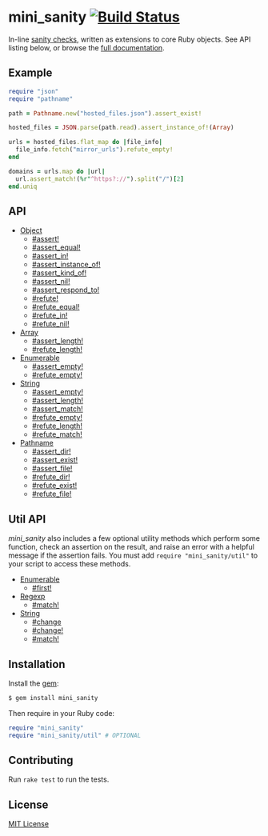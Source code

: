 # mini_sanity [![Build Status](https://travis-ci.org/jonathanhefner/mini_sanity.svg?branch=master)](https://travis-ci.org/jonathanhefner/mini_sanity)

In-line [sanity checks], written as extensions to core Ruby objects.
See API listing below, or browse the [full documentation].

[sanity checks]: https://en.wikipedia.org/wiki/Sanity_check
[full documentation]: https://www.rubydoc.info/gems/mini_sanity/


## Example

```ruby
require "json"
require "pathname"

path = Pathname.new("hosted_files.json").assert_exist!

hosted_files = JSON.parse(path.read).assert_instance_of!(Array)

urls = hosted_files.flat_map do |file_info|
  file_info.fetch("mirror_urls").refute_empty!
end

domains = urls.map do |url|
  url.assert_match!(%r"^https?://").split("/")[2]
end.uniq
```


## API

- [Object](https://www.rubydoc.info/gems/mini_sanity/Object)
  - [#assert!](https://www.rubydoc.info/gems/mini_sanity/Object:assert%21)
  - [#assert_equal!](https://www.rubydoc.info/gems/mini_sanity/Object:assert_equal%21)
  - [#assert_in!](https://www.rubydoc.info/gems/mini_sanity/Object:assert_in%21)
  - [#assert_instance_of!](https://www.rubydoc.info/gems/mini_sanity/Object:assert_instance_of%21)
  - [#assert_kind_of!](https://www.rubydoc.info/gems/mini_sanity/Object:assert_kind_of%21)
  - [#assert_nil!](https://www.rubydoc.info/gems/mini_sanity/Object:assert_nil%21)
  - [#assert_respond_to!](https://www.rubydoc.info/gems/mini_sanity/Object:assert_respond_to%21)
  - [#refute!](https://www.rubydoc.info/gems/mini_sanity/Object:refute%21)
  - [#refute_equal!](https://www.rubydoc.info/gems/mini_sanity/Object:refute_equal%21)
  - [#refute_in!](https://www.rubydoc.info/gems/mini_sanity/Object:refute_in%21)
  - [#refute_nil!](https://www.rubydoc.info/gems/mini_sanity/Object:refute_nil%21)
- [Array](https://www.rubydoc.info/gems/mini_sanity/Array)
  - [#assert_length!](https://www.rubydoc.info/gems/mini_sanity/Array:assert_length%21)
  - [#refute_length!](https://www.rubydoc.info/gems/mini_sanity/Array:refute_length%21)
- [Enumerable](https://www.rubydoc.info/gems/mini_sanity/Enumerable)
  - [#assert_empty!](https://www.rubydoc.info/gems/mini_sanity/Enumerable:assert_empty%21)
  - [#refute_empty!](https://www.rubydoc.info/gems/mini_sanity/Enumerable:refute_empty%21)
- [String](https://www.rubydoc.info/gems/mini_sanity/String)
  - [#assert_empty!](https://www.rubydoc.info/gems/mini_sanity/String:assert_empty%21)
  - [#assert_length!](https://www.rubydoc.info/gems/mini_sanity/String:assert_length%21)
  - [#assert_match!](https://www.rubydoc.info/gems/mini_sanity/String:assert_match%21)
  - [#refute_empty!](https://www.rubydoc.info/gems/mini_sanity/String:refute_empty%21)
  - [#refute_length!](https://www.rubydoc.info/gems/mini_sanity/String:refute_length%21)
  - [#refute_match!](https://www.rubydoc.info/gems/mini_sanity/String:refute_match%21)
- [Pathname](https://www.rubydoc.info/gems/mini_sanity/Pathname)
  - [#assert_dir!](https://www.rubydoc.info/gems/mini_sanity/Pathname:assert_dir%21)
  - [#assert_exist!](https://www.rubydoc.info/gems/mini_sanity/Pathname:assert_exist%21)
  - [#assert_file!](https://www.rubydoc.info/gems/mini_sanity/Pathname:assert_file%21)
  - [#refute_dir!](https://www.rubydoc.info/gems/mini_sanity/Pathname:refute_dir%21)
  - [#refute_exist!](https://www.rubydoc.info/gems/mini_sanity/Pathname:refute_exist%21)
  - [#refute_file!](https://www.rubydoc.info/gems/mini_sanity/Pathname:refute_file%21)


## Util API

*mini_sanity* also includes a few optional utility methods which perform
some function, check an assertion on the result, and raise an error with
a helpful message if the assertion fails.  You must add
`require "mini_sanity/util"` to your script to access these methods.

- [Enumerable](https://www.rubydoc.info/gems/mini_sanity/Enumerable)
  - [#first!](https://www.rubydoc.info/gems/mini_sanity/Enumerable:first%21)
- [Regexp](https://www.rubydoc.info/gems/mini_sanity/Regexp)
  - [#match!](https://www.rubydoc.info/gems/mini_sanity/Regexp:match%21)
- [String](https://www.rubydoc.info/gems/mini_sanity/String)
  - [#change](https://www.rubydoc.info/gems/mini_sanity/String:change)
  - [#change!](https://www.rubydoc.info/gems/mini_sanity/String:change%21)
  - [#match!](https://www.rubydoc.info/gems/mini_sanity/String:match%21)


## Installation

Install the [gem](https://rubygems.org/gems/mini_sanity):

```bash
$ gem install mini_sanity
```

Then require in your Ruby code:

```ruby
require "mini_sanity"
require "mini_sanity/util" # OPTIONAL
```


## Contributing

Run `rake test` to run the tests.


## License

[MIT License](https://opensource.org/licenses/MIT)
